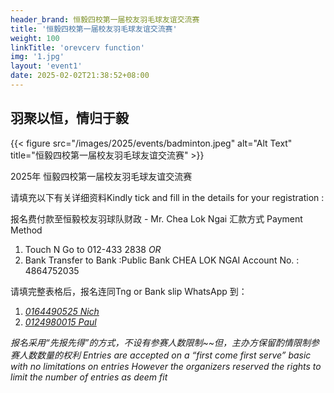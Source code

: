 ```yaml
---
header_brand: 恒毅四校第一届校友羽毛球友谊交流赛
title: '恒毅四校第一届校友羽毛球友谊交流赛'
weight: 100
linkTitle: 'orevcerv function'
img: '1.jpg'
layout: 'event1'
date: 2025-02-02T21:38:52+08:00
---
```


## 羽聚以恒，情归于毅
{{< figure src="/images/2025/events/badminton.jpeg" alt="Alt Text" title="恒毅四校第一届校友羽毛球友谊交流赛" >}}

2025年 恒毅四校第一届校友羽毛球友谊交流赛

请填充以下有关详细资料Kindly tick and fill in the details for your registration :

报名费付款至恒毅校友羽球队财政 - Mr. Chea Lok Ngai
汇款方式
Payment Method
1) Touch N Go to 012-433 2838
*OR*
2) Bank Transfer to 
Bank :Public Bank 
CHEA LOK NGAI
Account No. : 4864752035

请填完整表格后，报名连同Tng or Bank slip WhatsApp 到：
1. *[0164490525 Nich](https://api.whatsapp.com/send?phone=60164490525)* 
2. *[0124980015 Paul](https://api.whatsapp.com/send?phone=60124980015)*

*_报名采用“先报先得”的方式，不设有参赛人数限制~~但，主办方保留酌情限制参赛人数数量的权利_*
*_Entries are accepted on a “first come first serve” basic with no limitations on entries_*
*_However the organizers reserved the rights to limit the number of entries as deem fit_*

